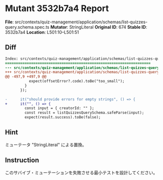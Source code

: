 # Mutant 3532b7a4 Report

**File**: src/contexts/quiz-management/application/schemas/list-quizzes-query.schema.spec.ts
**Mutator**: StringLiteral
**Original ID**: 674
**Stable ID**: 3532b7a4
**Location**: L501:10–L501:51

## Diff

```diff
Index: src/contexts/quiz-management/application/schemas/list-quizzes-query.schema.spec.ts
===================================================================
--- src/contexts/quiz-management/application/schemas/list-quizzes-query.schema.spec.ts	original
+++ src/contexts/quiz-management/application/schemas/list-quizzes-query.schema.spec.ts	mutated #674
@@ -497,9 +497,9 @@
           expect(offsetError?.code).toBe("too_small");
         }
       });
 
-      it("should provide errors for empty strings", () => {
+      it("", () => {
         const input = { creatorId: "" };
         const result = listQuizzesQuerySchema.safeParse(input);
         expect(result.success).toBe(false);
```

## Hint

ミューテータ "StringLiteral" による置換。

## Instruction

このサバイブ・ミューテーションを失敗させる最小テストを設計してください。
